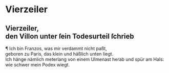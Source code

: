 # Vierzeiler

<a name="115"></a>
## Vierzeiler, <br />den Villon unter ſein Todesurteil ſchrieb

¶ Ich bin Franzos, was mir verdammt nicht paßt,  
geboren zu Paris, das klein und häßlich unten liegt.  
Ich hänge nämlich meterlang von einem Ulmenast 
herab und spür am Hals: wie schwer mein Podex wiegt.
